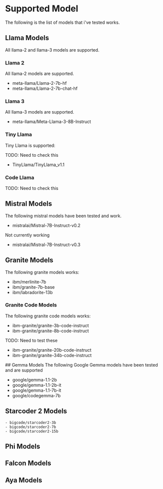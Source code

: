# Supported Model
The following is the list of models that i've tested works.

## Llama Models
All llama-2 and llama-3 models are supported.

### Llama 2
All llama-2 models are supported.

- meta-llama/Llama-2-7b-hf
- meta-llama/Llama-2-7b-chat-hf

### Llama 3
All llama-3 models are supported.

- meta-llama/Meta-Llama-3-8B-Instruct

### Tiny Llama
Tiny Llama is supported:

TODO: Need to check this
- TinyLlama/TinyLlama_v1.1

### Code Llama
TODO: Need to check this

## Mistral Models
The following mistral models have been tested and work.

- mistralai/Mistral-7B-Instruct-v0.2

Not currently working

- mistralai/Mistral-7B-Instruct-v0.3

## Granite Models
The following granite models works:

- ibm/merlinite-7b
- ibm/granite-7b-base
- ibm/labradorite-13b

### Granite Code Models
The following granite code models works:

- ibm-granite/granite-3b-code-instruct
- ibm-granite/granite-8b-code-instruct

TODO: Need to test these
- ibm-granite/granite-20b-code-instruct
- ibm-granite/granite-34b-code-instruct

## Gemma Models
The following Google Gemma models have been tested and are supported

- google/gemma-1.1-2b
- google/gemma-1.1-2b-it
- google/gemma-1.1-7b-it
- google/codegemma-7b


## Starcoder 2 Models
    - bigcode/starcoder2-3b
    - bigcode/starcoder2-7b
    - bigcode/starcoder2-15b
## Phi Models
## Falcon Models
## Aya Models